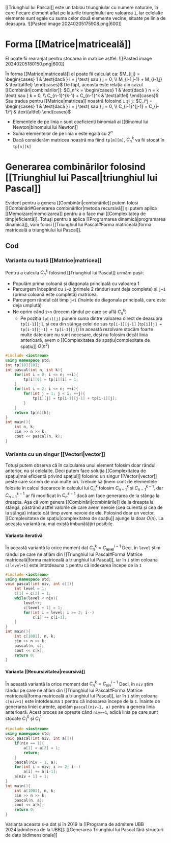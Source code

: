 [[Triunghiul lui Pascal]] este un tablou triunghiular cu numere naturale, în care fiecare element aflat pe laturile triunghiului are valoarea `1`, iar celelalte elemente sunt egale cu suma celor două elemente vecine, situate pe linia de deasupra.
![[Pasted image 20240205175908.png|600]]
# Forma [[Matrice|matriceală]]
El poate fii rearanjat pentru stocarea în matrice astfel:
![[Pasted image 20240205180150.png|600]]

În forma [[Matrice|matriceală]] el poate fii calculat ca: $M_{i,j} = \begin{cases} 1 & \text{dacă } i = j \text{ sau } j = 0, \\ M_{i-1,j-1} + M_{i-1,j} & \text{altfel} \end{cases}$
De fapt, aceasta este relația din cazul [[Combinări|combinărilor]]: $C_n^k = \begin{cases} 1 & \text{dacă } n = k \text{ sau } k = 0, \\ C_{n-1}^{k-1} + C_{n-1}^k & \text{altfel} \end{cases}$
Sau tradus pentru [[Matrice|matricea]] noastră folosind `i` și `j`: $C_i^j = \begin{cases} 1 & \text{dacă } i = j \text{ sau } j = 0, \\ C_{i-1}^{j-1} + C_{i-1}^j & \text{altfel} \end{cases}$
 - Elementele de pe linia `n` sunt coeficienți binomiali ai [[Binomul lui Newton|binomului lui Newton]]
 - Suma elementelor de pe linia `n` este egală cu $2^n$
 - Dacă considerăm matricea noastră ma fiind `tp[m][m]`, $C_n^k$ va fii stocat în `tp[n][k]`
# Generarea combinărilor folosind [[Triunghiul lui Pascal|triunghiul lui Pascal]]
 Evident pentru a genera [[Combinări|combinările]] putem folosi [[Combinări#Generarea combinărilor|metoda recursivă]] și putem aplica [[Memoizare|memoizarea]] pentru a o face mai [[Complexitatea de timp|eficientă]]. Totuși pentru a aplica [[Programarea dinamică|programarea dinamică]], vom folosi [[Triunghiul lui Pascal#Forma matriceală|forma matriceală a triunghiului lui Pascal]].
## Cod
### Varianta cu toată [[Matrice|matricea]]
Pentru a calcula $C_n^k$ folosind [[Triunghiul lui Pascal]] urmăm pașii:
- Populăm prima coloană și diagonala principală cu valoarea 1
- Parcurgem începând cu `i=2` (primele 2 rânduri sunt deja complete) și `j=1` (prima coloană este completă) matricea. 
- Parcurgem rândul cât timp `j<i` (înainte de diagonala principală, care este deja umplută)
- Ne oprim când `i>n` (trecem rândul pe care se află $C_n^k$)
	- Pe poziția `tp[i][j]` punem suma dintre valoarea direct de deasupra `tp[i-1][j]`, și cea din stânga celei de sus `tp[i-1][j-1]` (`tp[i][j] = tp[i-1][j-1] + tp[i-1][j]`)
În această rezolvare stocăm foarte multe date care nu sunt necesare, deși nu folosim decât linia anterioară, avem o [[Complexitatea de spațiu|complexitate de spațiu]] $O(n^2)$ 
```cpp
#include <iostream>
using namespace std;
int tp[10][10];
int pascal(int n, int k){
    for(int i = 0; i <= n; ++i){
        tp[i][0] = tp[i][i] = 1;
    }
    for(int i = 2; i <= n; ++i){
        for(int j = 1; j < i; ++j){
            tp[i][j] = tp[i-1][j-1] + tp[i-1][j];
        }
    }
    return tp[n][k];
}
int main(){
    int n, k;
    cin >> n >> k;
    cout << pascal(n, k);
}
```
### Varianta cu un singur [[Vectori|vector]]
Totuși putem observa că în calcularea unui element folosim doar rândul anterior, nu și celelalte. Deci putem face soluția [[Complexitatea de spațiu|mai eficientă privind spațiul]] folosind un singur [[Vectori|vector]] peste care scriem de mai multe ori.
Trebuie să ținem cont de elementele folosite în calcul deoarece în calculul lui $C_n^k$ folosim $C_{n-1}^k$ și $C_{n-1}^{k-1}$, dar $C_{n-1}^{k-1}$ ar fii modificat în $C_n^{k-1}$ dacă am face generarea de la stânga la dreapta. Așa că vom genera [[Combinări|combinările]] de la dreapta la stângă, păstrând astfel valorile de care avem nevoie (cea curentă și cea de la stânga) intacte cât timp avem nevoie de ele. 
Folosind doar un vector, [[Complexitatea de spațiu|complexitatea de spațiu]] ajunge la doar $O(n)$.
La aceasta variantă nu mai există îmbunătățiri posibile.
#### Varianta iterativă
În această variantă la orice moment dat $C_n^k=C_{\text{level}}^{i-1}$
Deci, în `level` știm rândul pe care ne aflăm din [[Triunghiul lui Pascal#Forma Matrice matriceală|forma matriceală a triunghiul lui Pascal]], iar în `i` știm coloana
`c[level+1]` este întotdeauna `1` pentru că indexarea începe de la `1`
```cpp
#include <iostream>
using namespace std;
void pascal(int niv, int c[]){
    int level = 1;
    c[1] = c[2] = 1;
    while(level < niv){
        level++;
        c[level + 1] = 1;
        for(int i = level; i >= 2; i--)
            c[i] += c[i-1];
    }
}
int main(){
    int c[1001], n, k;
    cin >> n >> k;
    pascal(n, c);
    cout << c[k];
    return 0;
}
```
#### Varianta [[Recursivitatea|recursivă]]
În această variantă la orice moment dat $C_n^k=C_{\text{niv}}^{i-1}$
Deci, în `niv` știm rândul pe care ne aflăm din [[Triunghiul lui Pascal#Forma Matrice matriceală|forma matriceală a triunghiul lui Pascal]], iar în `i` știm coloana
`c[niv+1]` este întotdeauna `1` pentru că indexarea începe de la `1`.
Înainte de generarea liniei curente, apelăm `pascal(niv-1, a)` pentru a genera linia anterioară. Acest proces se oprește când `niv==1`, adică linia pe care sunt stocate $C_1^0$  și $C_1^1$
```cpp
#include <iostream>
using namespace std;
void pascal(int niv, int a[]){
    if(niv == 1){
        a[1] = a[2] = 1;
        return;
    }
    pascal(niv - 1, a);
    for(int i = niv; i >= 2; i--)
        a[i] += a[i-1];
    a[niv + 1] = 1;
}
int main(){
    int a[1001], n, k;
    cin >> n >> k;
    pascal(n, a);
    cout << a[k];
    return 0;
}
```

Varianta aceasta s-a dat și în 2019 la [[Programa de admitere UBB 2024|admiterea de la UBB]]: [[Generarea Triunghiul lui Pascal fără structuri de date bidimensionale]]